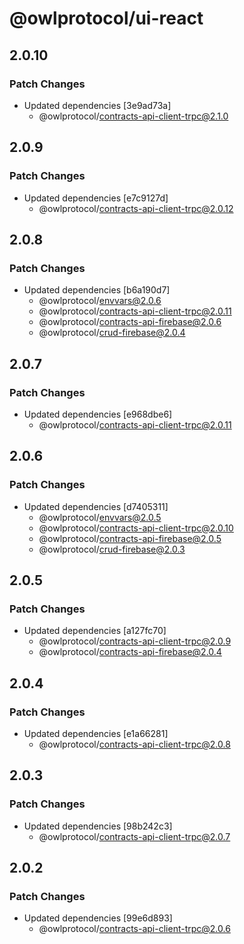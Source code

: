 # @owlprotocol/ui-react

## 2.0.10

### Patch Changes

- Updated dependencies [3e9ad73a]
  - @owlprotocol/contracts-api-client-trpc@2.1.0

## 2.0.9

### Patch Changes

- Updated dependencies [e7c9127d]
  - @owlprotocol/contracts-api-client-trpc@2.0.12

## 2.0.8

### Patch Changes

- Updated dependencies [b6a190d7]
  - @owlprotocol/envvars@2.0.6
  - @owlprotocol/contracts-api-client-trpc@2.0.11
  - @owlprotocol/contracts-api-firebase@2.0.6
  - @owlprotocol/crud-firebase@2.0.4

## 2.0.7

### Patch Changes

- Updated dependencies [e968dbe6]
  - @owlprotocol/contracts-api-client-trpc@2.0.11

## 2.0.6

### Patch Changes

- Updated dependencies [d7405311]
  - @owlprotocol/envvars@2.0.5
  - @owlprotocol/contracts-api-client-trpc@2.0.10
  - @owlprotocol/contracts-api-firebase@2.0.5
  - @owlprotocol/crud-firebase@2.0.3

## 2.0.5

### Patch Changes

- Updated dependencies [a127fc70]
  - @owlprotocol/contracts-api-client-trpc@2.0.9
  - @owlprotocol/contracts-api-firebase@2.0.4

## 2.0.4

### Patch Changes

- Updated dependencies [e1a66281]
  - @owlprotocol/contracts-api-client-trpc@2.0.8

## 2.0.3

### Patch Changes

- Updated dependencies [98b242c3]
  - @owlprotocol/contracts-api-client-trpc@2.0.7

## 2.0.2

### Patch Changes

- Updated dependencies [99e6d893]
  - @owlprotocol/contracts-api-client-trpc@2.0.6
